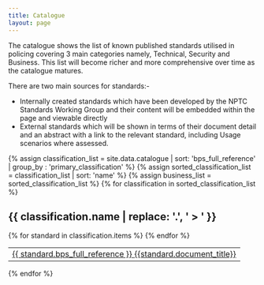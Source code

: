 ```yaml
---
title: Catalogue
layout: page
---
```

The catalogue shows the list of known published standards utilised in policing covering 3 main categories namely, Technical, Security and Business. This list will become richer and more comprehensive over time as the catalogue matures.

There are two main sources for standards:-
+ Internally created standards which have been developed by the NPTC Standards Working Group and their content will be embedded within the page and viewable directly
+ External standards which will be shown in terms of their document detail and an abstract with a link to the relevant standard, including Usage scenarios where assessed.

{% assign classification_list = site.data.catalogue | sort: 'bps_full_reference' | group_by : 'primary_classification' %}
{% assign sorted_classification_list = classification_list | sort: 'name' %}
{% assign business_list = sorted_classification_list %}
{% for classification in sorted_classification_list %}
## {{ classification.name | replace: '.', ' > ' }}
<table>
{% for standard in classification.items %}
<tr>
<td><a href="{{ standard.permalink }}">{{ standard.bps_full_reference }} {{standard.document_title}}</a></td>
</tr>
{% endfor %}
</table>
{% endfor %}